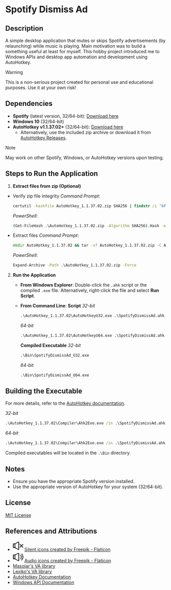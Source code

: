 # Spotify Dismiss Ad

## Description
A simple desktop application that mutes or skips Spotify advertisements (by relaunching) while music is playing.
Main motivation was to build a something useful at least for myself. This hobby project introduced me to Windows APIs and desktop app automation and development using AutoHotkey.

> [!WARNING] 
> This is a non-serious project created for personal use and educational purposes. Use it at your own risk!

## Dependencies
- **Spotify** (latest version, 32/64-bit): [Download here](https://www.spotify.com/de-en/download/windows/)
- **Windows 10** (32/64-bit)
- **AutoHotkey v1.1.37.02+** (32/64-bit): [Download here](https://www.autohotkey.com/docs/v1/Tutorial.htm#s11)
  - Alternatively, use the included zip archive or download it from [AutoHotkey Releases](https://github.com/AutoHotkey/AutoHotkey/releases/tag/v1.1.37.02).

> [!NOTE]
> May work on other Spotify, Windows, or AutoHotkey versions upon testing.

## Steps to Run the Application

1. **Extract files from zip (Optional)**
 - Verify zip file integrity
   *Command Prompt*:
   ```bat
   certutil -hashfile AutoHotkey_1.1.37.02.zip SHA256 | findstr /i "6F3663F7CDD25063C8C8728F5D9B07813CED8780522FD1F124BA539E2854215F" >nul && echo True || echo False
   ```
   *PowerShell*:
   ```bat
   (Get-FileHash .\AutoHotkey_1.1.37.02.zip -Algorithm SHA256).Hash -eq "6F3663F7CDD25063C8C8728F5D9B07813CED8780522FD1F124BA539E2854215F"
   ```

 - Extract files
   *Command Prompt*:
   ```bat
   mkdir AutoHotkey_1.1.37.02 && tar -xf AutoHotkey_1.1.37.02.zip -C AutoHotkey_1.1.37.02
   ```
   *PowerShell*:
   ```bat
   Expand-Archive -Path .\AutoHotkey_1.1.37.02.zip -Force
   ```

2. **Run the Application**

   - **From Windows Explorer**: Double-click the `.ahk` script or the compiled `.exe` file. Alternatively, right-click the file and select **Run Script**.
   - **From Command Line**:
     **Script**
        *32-bit*
       ```bat
       .\AutoHotkey_1.1.37.02\AutoHotkeyU32.exe .\SpotifyDismissAd.ahk
       ```
        *64-bit*
       ```bat
       .\AutoHotkey_1.1.37.02\AutoHotkeyU64.exe .\SpotifyDismissAd.ahk
       ```

     **Compiled Executable**
        *32-bit*
       ```bat
       .\Bin\SpotifyDismissAd_U32.exe
       ```
        *64-bit*
       ```bat
       .\Bin\SpotifyDismissAd_U64.exe
       ```

## Building the Executable

For more details, refer to the [AutoHotkey documentation](https://www.autohotkey.com/docs/v1/Scripts.htm#ahk2exe).  

  *32-bit*
  ```cmd
  .\AutoHotkey_1.1.37.02\Compiler\Ahk2Exe.exe /in .\SpotifyDismissAd.ahk /base ".\AutoHotkey_1.1.37.02\Compiler\Unicode 32-bit.bin"
  ```
  *64-bit*
  ```cmd
  .\AutoHotkey_1.1.37.02\Compiler\Ahk2Exe.exe /in .\SpotifyDismissAd.ahk /base ".\AutoHotkey_1.1.37.02\Compiler\Unicode 64-bit.bin"
  ```

Compiled executables will be located in the `.\Bin` directory.

## Notes
- Ensure you have the appropriate Spotify version installed.
- Use the appropriate version of AutoHotkey for your system (32/64-bit).

## License
[MIT License](./LICENSE)

## References and Attributions
- ![muted.png](./muted.png) <a href="https://www.flaticon.com/free-icons/silent" title="silent icons">Silent icons created by Freepik - Flaticon</a>
- ![unmuted.png](./unmuted.png) <a href="https://www.flaticon.com/free-icons/audio" title="audio icons">Audio icons created by Freepik - Flaticon</a>
- [Masojar's VA library](https://github.com/Masonjar13/AHK-Library)
- [Lexiko's VA library](https://github.com/ahkscript/VistaAudio)
- [AutoHotkey Documentation](https://www.autohotkey.com/docs/v1/)
- [Windows API Documentation](https://learn.microsoft.com/en-us/windows/win32/api/)

